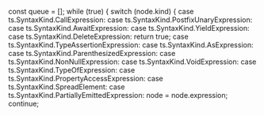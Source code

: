  const queue = [];
    while (true) {
        switch (node.kind) {
            case ts.SyntaxKind.CallExpression:
            case ts.SyntaxKind.PostfixUnaryExpression:
            case ts.SyntaxKind.AwaitExpression:
            case ts.SyntaxKind.YieldExpression:
            case ts.SyntaxKind.DeleteExpression:
                return true;
            case ts.SyntaxKind.TypeAssertionExpression:
            case ts.SyntaxKind.AsExpression:
            case ts.SyntaxKind.ParenthesizedExpression:
            case ts.SyntaxKind.NonNullExpression:
            case ts.SyntaxKind.VoidExpression:
            case ts.SyntaxKind.TypeOfExpression:
            case ts.SyntaxKind.PropertyAccessExpression:
            case ts.SyntaxKind.SpreadElement:
            case ts.SyntaxKind.PartiallyEmittedExpression:
                node = node.expression;
                continue;
       